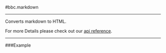 #bbc.markdown

- - -

Converts markdown to HTML.

For more Details please check out our <a href="/doc#/api/bbc.markdown.directive:bbcMarkdown" target="_self">api reference</a>.

- - -

###Example